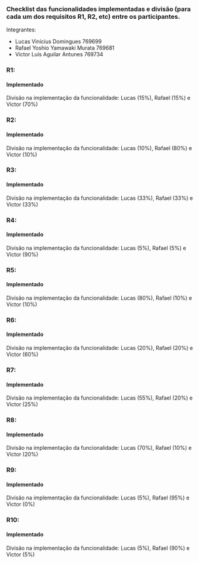 ### Checklist das funcionalidades implementadas e divisão (para cada um dos requisitos R1, R2, etc) entre os participantes. ###

Integrantes:
- Lucas Vinícius Domingues 769699
- Rafael Yoshio Yamawaki Murata 769681
- Victor Luís Aguilar Antunes 769734

### R1:

#### Implementado
Divisão na implementação da funcionalidade: Lucas (15%), Rafael (15%) e Victor (70%)

### R2:

#### Implementado
Divisão na implementação da funcionalidade: Lucas (10%), Rafael (80%) e Victor (10%)

### R3:

#### Implementado
Divisão na implementação da funcionalidade: Lucas (33%), Rafael (33%) e Victor (33%)

### R4:

#### Implementado
Divisão na implementação da funcionalidade: Lucas (5%), Rafael (5%) e Victor (90%)

### R5:

#### Implementado
Divisão na implementação da funcionalidade: Lucas (80%), Rafael (10%) e Victor (10%)

### R6:

#### Implementado
Divisão na implementação da funcionalidade: Lucas (20%), Rafael (20%) e Victor (60%)

### R7:

#### Implementado
Divisão na implementação da funcionalidade: Lucas (55%), Rafael (20%) e Victor (25%)

### R8:

#### Implementado
Divisão na implementação da funcionalidade: Lucas (70%), Rafael (10%) e Victor (20%)

### R9:

#### Implementado
Divisão na implementação da funcionalidade: Lucas (5%), Rafael (95%) e Victor (0%)

### R10:

#### Implementado
Divisão na implementação da funcionalidade: Lucas (5%), Rafael (90%) e Victor (5%)